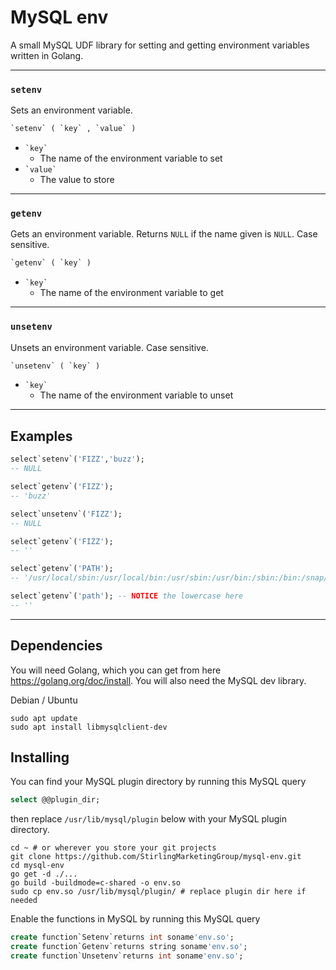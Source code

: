 # MySQL env

A small MySQL UDF library for setting and getting environment variables written in Golang.

---

### `setenv`

Sets an environment variable.

```sql
`setenv` ( `key` , `value` )
```
- `` `key` ``
  - The name of the environment variable to set
- `` `value` ``
  - The value to store
---
  ### `getenv`

Gets an environment variable. Returns `NULL` if the name given is `NULL`. Case sensitive.

```sql
`getenv` ( `key` )
```
- `` `key` ``
  - The name of the environment variable to get
---
  ### `unsetenv`

Unsets an environment variable. Case sensitive.

```sql
`unsetenv` ( `key` )
```
- `` `key` ``
  - The name of the environment variable to unset
---
## Examples

```sql
select`setenv`('FIZZ','buzz');
-- NULL

select`getenv`('FIZZ');
-- 'buzz'

select`unsetenv`('FIZZ');
-- NULL

select`getenv`('FIZZ');
-- ''

select`getenv`('PATH');
-- '/usr/local/sbin:/usr/local/bin:/usr/sbin:/usr/bin:/sbin:/bin:/snap/bin'

select`getenv`('path'); -- NOTICE the lowercase here
-- ''
```
---

## Dependencies

You will need Golang, which you can get from here https://golang.org/doc/install. You will also need the MySQL dev library.

Debian / Ubuntu
```shell
sudo apt update
sudo apt install libmysqlclient-dev
```
## Installing

You can find your MySQL plugin directory by running this MySQL query

```sql
select @@plugin_dir;
```

then replace `/usr/lib/mysql/plugin` below with your MySQL plugin directory.

```shell
cd ~ # or wherever you store your git projects
git clone https://github.com/StirlingMarketingGroup/mysql-env.git
cd mysql-env
go get -d ./...
go build -buildmode=c-shared -o env.so
sudo cp env.so /usr/lib/mysql/plugin/ # replace plugin dir here if needed
```

Enable the functions in MySQL by running this MySQL query

```sql
create function`Setenv`returns int soname'env.so';
create function`Getenv`returns string soname'env.so';
create function`Unsetenv`returns int soname'env.so';
```